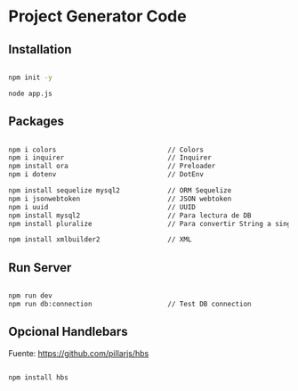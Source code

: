 # Project Generator Code


## Installation

```sh

npm init -y

node app.js

```


## Packages

```sh

npm i colors                            // Colors
npm i inquirer                          // Inquirer
npm install ora                         // Preloader
npm i dotenv                            // DotEnv

npm install sequelize mysql2            // ORM Sequelize
npm i jsonwebtoken                      // JSON webtoken
npm i uuid                              // UUID
npm install mysql2                      // Para lectura de DB
npm install pluralize                   // Para convertir String a singular

npm install xmlbuilder2                 // XML

```


## Run Server

```sh

npm run dev
npm run db:connection                   // Test DB connection

```


## Opcional Handlebars

Fuente: https://github.com/pillarjs/hbs

```sh

npm install hbs

```
